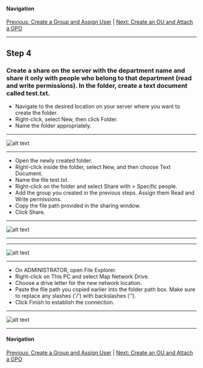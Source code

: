 #### Navigation

[Previous: Create a Group and Assign User](step3.md) | [Next: Create an OU and Attach a GPO](step5.md)

---

## Step 4 

### Create a share on the server with the department name and share it only with people who belong to that department (read and write permissions). In the folder, create a text document called test.txt.


- Navigate to the desired location on your server where you want to create the folder.
- Right-click, select New, then click Folder.
- Name the folder appropriately.

---

![alt text](https://github.com/hcoco1/career-2/blob/main/images/step_4.png?raw=true)

---


- Open the newly created folder.
- Right-click inside the folder, select New, and then choose Text Document.
- Name the file test.txt.
- Right-click on the folder and select Share with > Specific people.
- Add the group you created in the previous steps. Assign them Read and Write permissions.
- Copy the file path provided in the sharing window.
- Click Share.

---

![alt text](https://github.com/hcoco1/career-2/blob/main/images/step_4_3.png?raw=true)

---

---

![alt text](https://github.com/hcoco1/career-2/blob/main/images/step_4_1.png?raw=true)

---


- On ADMINISTRATOR, open File Explorer.
- Right-click on This PC and select Map Network Drive.
- Choose a drive letter for the new network location.
- Paste the file path you copied earlier into the folder path box. Make sure to replace any slashes ('/') with backslashes ('\').
- Click Finish to establish the connection.

---

![alt text](https://github.com/hcoco1/career-2/blob/main/images/step4_4_1.png?raw=true)

---

#### Navigation

[Previous: Create a Group and Assign User](step3.md) | [Next: Create an OU and Attach a GPO](step5.md)

